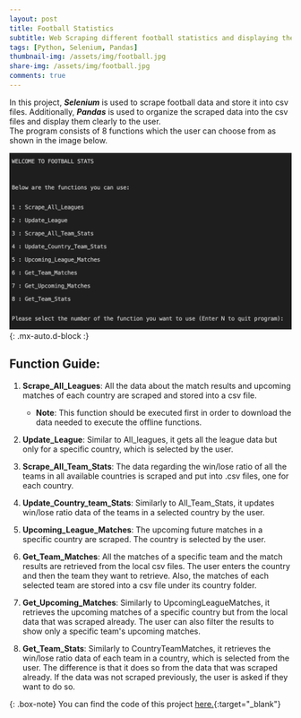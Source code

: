 ```yaml
---
layout: post
title: Football Statistics
subtitle: Web Scraping different football statistics and displaying them
tags: [Python, Selenium, Pandas]
thumbnail-img: /assets/img/football.jpg
share-img: /assets/img/football.jpg
comments: true
---
```


In this project, ***Selenium*** is used to scrape football data and store it into csv files. Additionally, ***Pandas*** is used to organize the scraped data into the csv files and display them clearly to the user.  
The program consists of 8 functions which the user can choose from as shown in the image below.  

![image](/assets/img/FootballStats_home.png){: .mx-auto.d-block :}  

## Function Guide:  

1. **Scrape_All_Leagues**: All the data about the match results and upcoming matches of each country are scraped and stored into a csv file.
    - **Note**: This function should be executed first in order to download the data needed to execute the offline functions.  


2. **Update_League**: Similar to All_leagues, it gets all the league data but only for a specific country, which is selected by the user.  

3. **Scrape_All_Team_Stats**: The data regarding the win/lose ratio of all the teams in all available countries is scraped and put into .csv files, one for each country.  

4. **Update_Country_team_Stats**: Similarly to All_Team_Stats, it updates win/lose ratio data of the teams in a selected country by the user.  

5. **Upcoming_League_Matches**: The upcoming future matches in a specific country are scraped. The country is selected by the user.  

6. **Get_Team_Matches**: All the matches of a specific team and the match results are retrieved from the local csv files. The user enters the country and then the team they want to retrieve. Also, the matches of each selected team are stored into a csv file under its country folder.  

7. **Get_Upcoming_Matches**: Similarly to UpcomingLeagueMatches, it retrieves the upcoming matches of a specific country but from the local data that was scraped already. The user can also filter the results to show only a specific team's upcoming matches.  

8. **Get_Team_Stats**: Similarly to CountryTeamMatches, it retrieves the win/lose ratio data of each team in a country, which is selected from the user. The difference is that it does so from the data that was scraped already. If the data was not scraped previously, the user is asked if they want to do so.  

{: .box-note}
You can find the code of this project [here.](https://github.com/AlexAlexandrou/WebScraping_FootballStats){:target="_blank"}
